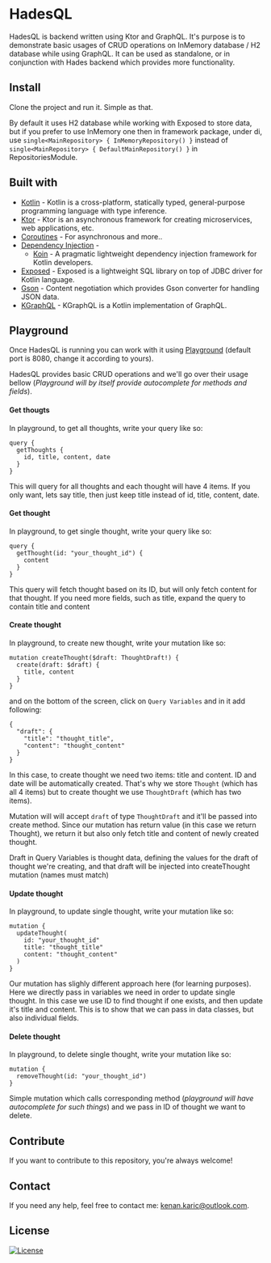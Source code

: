 # HadesQL

HadesQL is backend written using Ktor and GraphQL. It's purpose is to demonstrate basic usages of CRUD operations on InMemory database / H2 database while using GraphQL.
It can be used as standalone, or in conjunction with Hades backend which provides more functionality.

## Install

Clone the project and run it. Simple as that.

By default it uses H2 database while working with Exposed to store data, but if you prefer to use InMemory one then in framework package, under di, 
use `single<MainRepository> { InMemoryRepository() }` instead of `single<MainRepository> { DefaultMainRepository() }` in RepositoriesModule.

## Built with

- [Kotlin](https://kotlinlang.org/) - Kotlin is a cross-platform, statically typed, general-purpose programming language with type inference.
- [Ktor](https://ktor.io/) - Ktor is an asynchronous framework for creating microservices, web applications, etc.
- [Coroutines](https://kotlinlang.org/docs/reference/coroutines-overview.html) - For asynchronous and more..
 - [Dependency Injection](https://developer.android.com/training/dependency-injection) - 
   - [Koin](https://insert-koin.io/) - A pragmatic lightweight dependency injection framework for Kotlin developers.
- [Exposed](https://github.com/JetBrains/Exposed) - Exposed is a lightweight SQL library on top of JDBC driver for Kotlin language.
- [Gson](https://ktor.io/docs/gson.html) - Content negotiation which provides Gson converter for handling JSON data.
- [KGraphQL](https://github.com/aPureBase/KGraphQL) - KGraphQL is a Kotlin implementation of GraphQL.

## Playground

Once HadesQL is running you can work with it using [Playground](http://localhost:8080/thoughts) (default port is 8080, change it according to yours).

HadesQL provides basic CRUD operations and we'll go over their usage bellow (*Playground will by itself provide autocomplete for methods and fields*).

#### Get thougts
In playground, to get all thoughts, write your query like so:
```
query {
  getThoughts {
    id, title, content, date
  }
}
```
This will query for all thoughts and each thought will have 4 items. If you only want, lets say title, then just keep title instead of id, title, content, date.

#### Get thought
In playground, to get single thought, write your query like so:
```
query {
  getThought(id: "your_thought_id") {
    content
  }
}
```
This query will fetch thought based on its ID, but will only fetch content for that thought. 
If you need more fields, such as title, expand the query to contain title and content

#### Create thought
In playground, to create new thought, write your mutation like so:
```
mutation createThought($draft: ThoughtDraft!) {
  create(draft: $draft) {
    title, content
  }
}
```
and on the bottom of the screen, click on `Query Variables` and in it add following:
```
{
  "draft": {
    "title": "thought_title",
    "content": "thought_content"
  }
}
```
In this case, to create thought we need two items: title and content. ID and date will be automatically created. 
That's why we store `Thought` (which has all 4 items) but to create thought we use `ThoughtDraft` (which has two items).

Mutation will will accept `draft` of type `ThoughtDraft` and it'll be passed into create method. 
Since our mutation has return value (in this case we return Thought), we return it but also only fetch title and content of newly created thought.

Draft in Query Variables is thought data, defining the values for the draft of thought we're creating, and that draft will be injected into createThought mutation (names must match)

#### Update thought
In playground, to update single thought, write your mutation like so:
```
mutation {
  updateThought(
    id: "your_thought_id"
    title: "thought_title"
    content: "thought_content"
  )
}
```
Our mutation has slighly different approach here (for learning purposes). Here we directly pass in variables we need in order to update single thought.
In this case we use ID to find thought if one exists, and then update it's title and content.
This is to show that we can pass in data classes, but also individual fields.

#### Delete thought
In playground, to delete single thought, write your mutation like so:
```
mutation {
  removeThought(id: "your_thought_id")
}
```
Simple mutation which calls corresponding method (*playground will have autocomplete for such things*) and we pass in ID of thought we want to delete.

## Contribute

If you want to contribute to this repository, you're always welcome!

## Contact

If you need any help, feel free to contact me: kenan.karic@outlook.com.

## License
[![License](https://img.shields.io/badge/License-Apache%202.0-blue.svg)](https://opensource.org/licenses/Apache-2.0)
